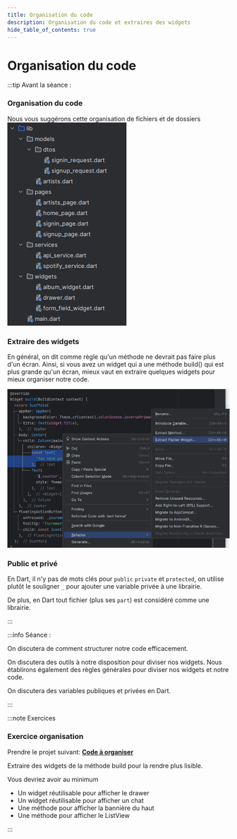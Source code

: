 ```yaml
---
title: Organisation du code
description: Organisation du code et extraires des widgets
hide_table_of_contents: true
---
```


# Organisation du code

<Row>

<Column>

:::tip Avant la séance :


### Organisation du code

Nous vous suggérons cette organisation de fichiers et de dossiers
![Organisation du code](_24-organisation/organisation.png)


### Extraire des widgets

En général, on dit comme règle qu'un méthode ne devrait pas faire plus d'un écran.
Ainsi, si vous avez un widget qui a une méthode build() qui est plus grande qu'un écran, mieux vaut en extraire quelques widgets pour mieux organiser notre code.

![Extraire un widget](_24-organisation/extract.png)

### Public et privé

En Dart, il n'y pas de mots clés pour `public` `private` et `protected`, on utilise plutôt le souligner `_` pour ajouter une variable privée à une librairie.

De plus, en Dart tout fichier (plus ses `part`) est considéré comme une librairie.

:::

</Column>

<Column>

:::info Séance :

On discutera de comment structurer notre code efficacement. 

On discutera des outils à notre disposition pour diviser nos widgets. Nous établirons également des règles générales pour diviser nos widgets et notre code.

On discutera des variables publiques et privées en Dart.

:::

</Column>

</Row>

:::note Exercices

### Exercice organisation

Prendre le projet suivant: **[Code à organiser](_24-organisation/organisation.zip)**

Extraire des widgets de la méthode build pour la rendre plus lisible.

Vous devriez avoir au minimum
- Un widget réutilisable pour afficher le drawer
- Un widget réutilisable pour afficher un chat
- Une méthode pour afficher la bannière du haut
- Une méthode pour afficher le ListView


:::
